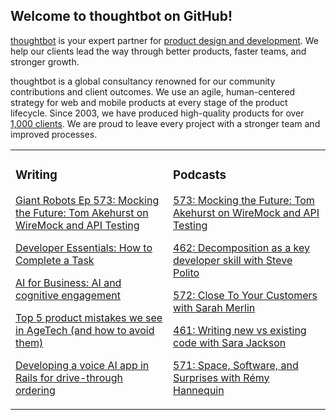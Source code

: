 ## Welcome to thoughtbot on GitHub!

[thoughtbot][1] is your expert partner for [product design and development][2].
We help our clients lead the way through better products, faster teams, and stronger growth.

thoughtbot is a global consultancy renowned for our community contributions and
client outcomes. We use an agile, human-centered strategy for web and mobile
products at every stage of the product lifecycle. Since 2003, we have produced
high-quality products for over [1,000 clients][3]. We are proud to leave every
project with a stronger team and improved processes.

<table><tr><td valign="top" width="50%">

### Writing

<!-- blog starts -->
[Giant Robots Ep 573: Mocking the Future: Tom Akehurst on WireMock and API Testing](https://feed.thoughtbot.com/link/24077/17025899/giant-robots-ep-573-mocking-the-future-tom-akehurst-on-wiremock-and-api-testing)

[Developer Essentials: How to Complete a Task](https://feed.thoughtbot.com/link/24077/17025657/developer-essentials-how-to-complete-a-task)

[AI for Business: AI and cognitive engagement](https://feed.thoughtbot.com/link/24077/17023390/ai-and-cognitive-engagement)

[Top 5 product mistakes we see in AgeTech (and how to avoid them)](https://feed.thoughtbot.com/link/24077/17022612/top-5-product-mistakes-we-see-in-agetech-and-how-to-avoid-them)

[Developing a voice AI app in Rails for drive-through ordering](https://feed.thoughtbot.com/link/24077/17022613/developing-a-voice-ai-app-in-rails-for-drive-through-ordering)

<!-- blog ends -->
</td><td valign="top" width="50%">

### Podcasts

<!-- podcasts starts -->
[573: Mocking the Future: Tom Akehurst on WireMock and API Testing](https://podcast.thoughtbot.com/573)

[462: Decomposition as a key developer skill with Steve Polito](https://bikeshed.thoughtbot.com/462)

[572: Close To Your Customers with Sarah Merlin](https://podcast.thoughtbot.com/572)

[461: Writing new vs existing code with Sara Jackson](https://bikeshed.thoughtbot.com/461)

[571: Space, Software, and Surprises with Rémy Hannequin](https://podcast.thoughtbot.com/571)

<!-- podcasts ends -->
</td></tr></table>

[1]: https://thoughtbot.com
[2]: https://thoughtbot.com/services
[3]: https://thoughtbot.com/case-studies
